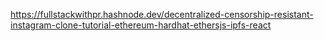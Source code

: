 https://fullstackwithpr.hashnode.dev/decentralized-censorship-resistant-instagram-clone-tutorial-ethereum-hardhat-ethersjs-ipfs-react